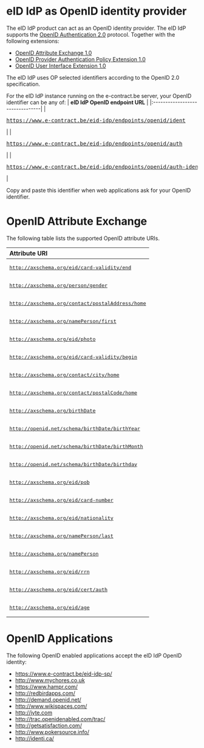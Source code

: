 # eID IdP as OpenID identity provider #

The eID IdP product can act as an OpenID identity provider.
The eID IdP supports the [OpenID Authentication 2.0](http://openid.net/specs/openid-authentication-2_0.html) protocol. Together with the following extensions:
  * [OpenID Attribute Exchange 1.0](http://openid.net/specs/openid-attribute-exchange-1_0.html)
  * [OpenID Provider Authentication Policy Extension 1.0](http://openid.net/specs/openid-provider-authentication-policy-extension-1_0.html)
  * [OpenID User Interface Extension 1.0](http://svn.openid.net/repos/specifications/user_interface/1.0/trunk/openid-user-interface-extension-1_0.html)

The eID IdP uses OP selected identifiers according to the OpenID 2.0 specification.

For the eID IdP instance running on the e-contract.be server, your OpenID identifier can be any of:
| **eID IdP OpenID endpoint URL** |
|:--------------------------------|
| <pre>https://www.e-contract.be/eid-idp/endpoints/openid/ident</pre> |
| <pre>https://www.e-contract.be/eid-idp/endpoints/openid/auth</pre> |
| <pre>https://www.e-contract.be/eid-idp/endpoints/openid/auth-ident</pre> |

Copy and paste this identifier when web applications ask for your OpenID identifier.

# OpenID Attribute Exchange #

The following table lists the supported OpenID attribute URIs.

| **Attribute URI** |
|:------------------|
| <pre>http://axschema.org/eid/card-validity/end</pre> |
| <pre>http://axschema.org/person/gender</pre> |
| <pre>http://axschema.org/contact/postalAddress/home</pre> |
| <pre>http://axschema.org/namePerson/first</pre> |
| <pre>http://axschema.org/eid/photo</pre> |
| <pre>http://axschema.org/eid/card-validity/begin</pre> |
| <pre>http://axschema.org/contact/city/home</pre> |
| <pre>http://axschema.org/contact/postalCode/home</pre> |
| <pre>http://axschema.org/birthDate</pre> |
| <pre>http://openid.net/schema/birthDate/birthYear</pre> |
| <pre>http://openid.net/schema/birthDate/birthMonth</pre> |
| <pre>http://openid.net/schema/birthDate/birthday</pre> |
| <pre>http://axschema.org/eid/pob</pre> |
| <pre>http://axschema.org/eid/card-number</pre> |
| <pre>http://axschema.org/eid/nationality</pre> |
| <pre>http://axschema.org/namePerson/last</pre> |
| <pre>http://axschema.org/namePerson</pre> |
| <pre>http://axschema.org/eid/rrn</pre> |
| <pre>http://axschema.org/eid/cert/auth</pre> |
| <pre>http://axschema.org/eid/age</pre> |

# OpenID Applications #

The following OpenID enabled applications accept the eID IdP OpenID identity:
  * https://www.e-contract.be/eid-idp-sp/
  * http://www.mychores.co.uk
  * https://www.hampr.com/
  * http://redbirdapps.com/
  * http://demand.openid.net/
  * http://www.wikispaces.com/
  * http://jyte.com
  * http://trac.openidenabled.com/trac/
  * http://getsatisfaction.com/
  * http://www.pokersource.info/
  * http://identi.ca/